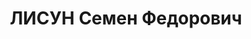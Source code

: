 ---
title: ЛИСУН Семен Федорович
description: "Род. в 1896, Минская губ. Проживал: г. Красноярск. Заведующий кулинарным\
  \ цехом «Союзрыбсбыта». \n  Арестован 31.10.1936. Обв.: участие в к.-р. организации,\
  \ подготовка теракта. Приговор: выездная сессия ВК ВС СССР, 24.04.1937 – 10 лет\
  \ ИТЛ. \n  Реабилитирован ВК ВС СССР 10.03.1960"
---